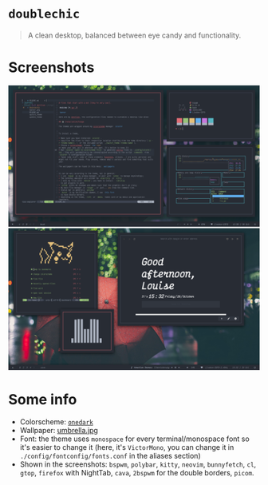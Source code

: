# `doublechic`
> A clean desktop, balanced between eye candy and functionality.

# Screenshots

![screenshot1](screenshot1.png)
![screenshot2](screenshot2.png)

# Some info

+ Colorscheme: [`onedark`](https://github.com/kiddae/colorer-colorschemes/blob/main/onedark)
+ Wallpaper: [umbrella.jpg](https://raw.githubusercontent.com/kiddae/wallpapers/main/misc/umbrella.jpg)
+ Font: the theme uses `monospace` for every terminal/monospace font so it's easier to change it (here, it's `VictorMono`, you can change it in `./config/fontconfig/fonts.conf` in the aliases section)
+ Shown in the screenshots: `bspwm`, `polybar`, `kitty`, `neovim`, `bunnyfetch`, `cl`, `gtop`, `firefox` with NightTab, `cava`, `2bspwm` for the double borders, `picom`.

